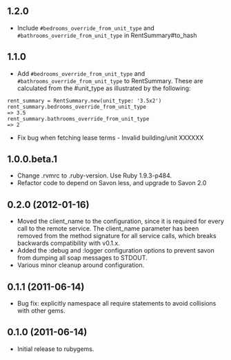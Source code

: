 ## 1.2.0

* Include `#bedrooms_override_from_unit_type` and `#bathrooms_override_from_unit_type` in RentSummary#to_hash

## 1.1.0

* Add `#bedrooms_override_from_unit_type` and `#bathrooms_override_from_unit_type` to RentSummary.  These are calculated from the #unit_type as illustrated by the following:

```
rent_summary = RentSummary.new(unit_type: '3.5x2')
rent_summary.bedrooms_override_from_unit_type
=> 3.5
rent_summary.bathrooms_override_from_unit_type
=> 2
```
* Fix bug when fetching lease terms - Invalid building/unit XXXXXX

## 1.0.0.beta.1

* Change .rvmrc to .ruby-version. Use Ruby 1.9.3-p484.
* Refactor code to depend on Savon less, and upgrade to Savon 2.0

## 0.2.0 (2012-01-16)

* Moved the client_name to the configuration, since it is required
for every call to the remote service. The client_name parameter has
been removed from the method signature for all service calls, which
breaks backwards compatibility with v0.1.x.
* Added the :debug and :logger configuration options to prevent savon
from dumping all soap messages to STDOUT.
* Various minor cleanup around configuration.

## 0.1.1 (2011-06-14)

* Bug fix: explicitly namespace all require statements to avoid
collisions with other gems.

## 0.1.0 (2011-06-14)

* Initial release to rubygems.

